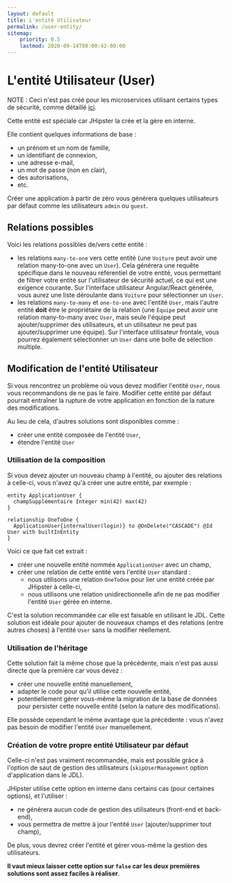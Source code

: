 ```yaml
---
layout: default
title: L'entité Utilisateur
permalink: /user-entity/
sitemap:
    priority: 0.5
    lastmod: 2020-09-14T00:00:42-00:00
---
```


# <i class="fa fa-user"></i> L'entité Utilisateur (User)

NOTE : Ceci n'est pas créé pour les microservices utilisant certains types de sécurité, comme détaillé
<a href="/creating-microservices/">ici</a>.

Cette entité est spéciale car JHipster la crée et la gère en interne.

Elle contient quelques informations de base :
  - un prénom et un nom de famille,
  - un identifiant de connexion,
  - une adresse e-mail,
  - un mot de passe (non en clair),
  - des autorisations,
  - etc.

Créer une application à partir de zéro vous générera quelques utilisateurs par défaut comme les utilisateurs `admin` ou `guest`.

## Relations possibles

Voici les relations possibles de/vers cette entité :
  - les relations `many-to-one` vers cette entité (une `Voiture` peut avoir une relation many-to-one avec un `User`).
    Cela générera une requête spécifique dans le nouveau référentiel de votre entité, vous permettant de filtrer votre entité sur l'utilisateur de sécurité actuel, ce qui est une exigence courante. Sur l'interface utilisateur Angular/React générée, vous aurez une liste déroulante dans `Voiture` pour sélectionner un `User`.
  - les relations `many-to-many` et `one-to-one` avec l'entité `User`, mais l'autre entité __doit__ être le propriétaire
    de la relation (une `Équipe` peut avoir une relation many-to-many avec `User`, mais seule l'équipe peut ajouter/supprimer des utilisateurs,
    et un utilisateur ne peut pas ajouter/supprimer une équipe). Sur l'interface utilisateur frontale, vous pourrez également sélectionner un `User` dans
    une boîte de sélection multiple.

## Modification de l'entité Utilisateur

Si vous rencontrez un problème où vous devez modifier l'entité `User`, nous vous recommandons de ne pas le faire.
Modifier cette entité par défaut pourrait entraîner la rupture de votre application en fonction de la nature des modifications.

Au lieu de cela, d'autres solutions sont disponibles comme :
  - créer une entité composée de l'entité `User`,
  - étendre l'entité `User`

### Utilisation de la composition

Si vous devez ajouter un nouveau champ à l'entité, ou ajouter des relations à celle-ci,
vous n'avez qu'à créer une autre entité, par exemple :

```jdl
entity ApplicationUser {
  champSupplémentaire Integer min(42) max(42)
}

relationship OneToOne {
  ApplicationUser{internalUser(login)} to @OnDelete("CASCADE") @Id User with builtInEntity
}
```

Voici ce que fait cet extrait :
  - créer une nouvelle entité nommée `ApplicationUser` avec un champ,
  - créer une relation de cette entité vers l'entité `User` standard :
    - nous utilisons une relation `OneToOne` pour lier une entité créée par JHipster à celle-ci,
    - nous utilisons une relation unidirectionnelle afin de ne pas modifier l'entité `User` gérée en interne.

C'est la solution recommandée car elle est faisable en utilisant le JDL.
Cette solution est idéale pour ajouter de nouveaux champs et des relations (entre autres choses) à l'entité `User`
sans la modifier réellement.

### Utilisation de l'héritage

Cette solution fait la même chose que la précédente, mais n'est pas aussi directe que la première car vous devez :
  - créer une nouvelle entité manuellement,
  - adapter le code pour qu'il utilise cette nouvelle entité,
  - potentiellement gérer vous-même la migration de la base de données pour persister cette nouvelle entité (selon la nature des modifications).

Elle possède cependant le même avantage que la précédente : vous n'avez pas besoin de modifier l'entité `User` manuellement.

### Création de votre propre entité Utilisateur par défaut

Celle-ci n'est pas vraiment recommandée, mais est possible grâce à l'option de saut de gestion des utilisateurs
(`skipUserManagement` option d'application dans le JDL).

JHipster utilise cette option en interne dans certains cas (pour certaines options), et l'utiliser :
  - ne générera aucun code de gestion des utilisateurs (front-end et back-end),
  - vous permettra de mettre à jour l'entité `User` (ajouter/supprimer tout champ),

De plus, vous devrez créer l'entité et gérer vous-même la gestion des utilisateurs.

**Il vaut mieux laisser cette option sur `false` car les deux premières solutions sont assez faciles à réaliser**.